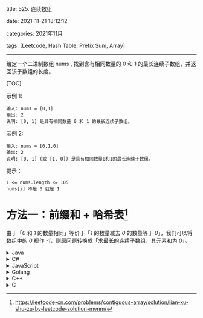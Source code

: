 title: 525. 连续数组

date: 2021-11-21 18:12:12

categories: 2021年11月

tags: [Leetcode, Hash Table, Prefix Sum, Array]

--- 

给定一个二进制数组 nums , 找到含有相同数量的 0 和 1 的最长连续子数组，并返回该子数组的长度。


<!-- more -->

[TOC]



示例 1:

    输入: nums = [0,1]
    输出: 2
    说明: [0, 1] 是具有相同数量 0 和 1 的最长连续子数组。
示例 2:

    输入: nums = [0,1,0]
    输出: 2
    说明: [0, 1] (或 [1, 0]) 是具有相同数量0和1的最长连续子数组。


提示：
    
    1 <= nums.length <= 105
    nums[i] 不是 0 就是 1

# 方法一：前缀和 + 哈希表[^1]

由于「*0* 和 *1* 的数量相同」等价于「*1* 的数量减去 *0* 的数量等于 *0*」，我们可以将数组中的 *0* 视作 *-1*，则原问题转换成「求最长的连续子数组，其元素和为 *0*」。

<details>
    <summary>Java</summary>
    
```Java [sol1-Java]
class Solution {
    public int findMaxLength(int[] nums) {
        int maxLength = 0;
        Map<Integer, Integer> map = new HashMap<Integer, Integer>();
        int counter = 0;
        map.put(counter, -1);
        int n = nums.length;
        for (int i = 0; i < n; i++) {
            int num = nums[i];
            if (num == 1) {
                counter++;
            } else {
                counter--;
            }
            if (map.containsKey(counter)) {
                int prevIndex = map.get(counter);
                maxLength = Math.max(maxLength, i - prevIndex);
            } else {
                map.put(counter, i);
            }
        }
        return maxLength;
    }
}
```
</details>
<details>
    <summary>C#</summary>
    
```C# [sol1-C#]
public class Solution {
    public int FindMaxLength(int[] nums) {
        int maxLength = 0;
        Dictionary<int, int> dictionary = new Dictionary<int, int>();
        int counter = 0;
        dictionary.Add(counter, -1);
        int n = nums.Length;
        for (int i = 0; i < n; i++) {
            int num = nums[i];
            if (num == 1) {
                counter++;
            } else {
                counter--;
            }
            if (dictionary.ContainsKey(counter)) {
                int prevIndex = dictionary[counter];
                maxLength = Math.Max(maxLength, i - prevIndex);
            } else {
                dictionary.Add(counter, i);
            }
        }
        return maxLength;
    }
}
```
</details>
<details>
    <summary>JavaScript</summary>
    
```JavaScript [sol1-JavaScript]
var findMaxLength = function(nums) {
    let maxLength = 0;
    const map = new Map();
    let counter = 0;
    map.set(counter, -1);
    const n = nums.length;
    for (let i = 0; i < n; i++) {
        const num = nums[i];
        if (num == 1) {
            counter++;
        } else {
            counter--;
        }
        if (map.has(counter)) {
            const prevIndex = map.get(counter);
            maxLength = Math.max(maxLength, i - prevIndex);
        } else {
            map.set(counter, i);
        }
    }
    return maxLength;
};
```
</details>
<details>
    <summary>Golang</summary>
    
```go [sol1-Golang]
func findMaxLength(nums []int) (maxLength int) {
    mp := map[int]int{0: -1}
    counter := 0
    for i, num := range nums {
        if num == 1 {
            counter++
        } else {
            counter--
        }
        if prevIndex, has := mp[counter]; has {
            maxLength = max(maxLength, i-prevIndex)
        } else {
            mp[counter] = i
        }
    }
    return
}

func max(a, b int) int {
    if a > b {
        return a
    }
    return b
}
```
</details>
<details>
    <summary>C++</summary>
    
```C++ [sol1-C++]
class Solution {
public:
    int findMaxLength(vector<int>& nums) {
        int maxLength = 0;
        unordered_map<int, int> mp;
        int counter = 0;
        mp[counter] = -1;
        int n = nums.size();
        for (int i = 0; i < n; i++) {
            int num = nums[i];
            if (num == 1) {
                counter++;
            } else {
                counter--;
            }
            if (mp.count(counter)) {
                int prevIndex = mp[counter];
                maxLength = max(maxLength, i - prevIndex);
            } else {
                mp[counter] = i;
            }
        }
        return maxLength;
    }
};
```
</details>
<details>
    <summary>C</summary>
    
```C [sol1-C]
struct HashTable {
    int key, val;
    UT_hash_handle hh;
};

int findMaxLength(int* nums, int numsSize) {
    int maxLength = 0;
    struct HashTable* hashTable = NULL;
    struct HashTable* tmp = malloc(sizeof(struct HashTable));
    tmp->key = 0, tmp->val = -1;
    HASH_ADD_INT(hashTable, key, tmp);
    int counter = 0;
    int n = numsSize;
    for (int i = 0; i < n; i++) {
        int num = nums[i];
        if (num == 1) {
            counter++;
        } else {
            counter--;
        }
        HASH_FIND_INT(hashTable, &counter, tmp);
        if (tmp != NULL) {
            int prevIndex = tmp->val;
            maxLength = fmax(maxLength, i - prevIndex);
        } else {
            tmp = malloc(sizeof(struct HashTable));
            tmp->key = counter, tmp->val = i;
            HASH_ADD_INT(hashTable, key, tmp);
        }
    }
    return maxLength;
}
```
</details>

[^1]:https://leetcode-cn.com/problems/contiguous-array/solution/lian-xu-shu-zu-by-leetcode-solution-mvnm/